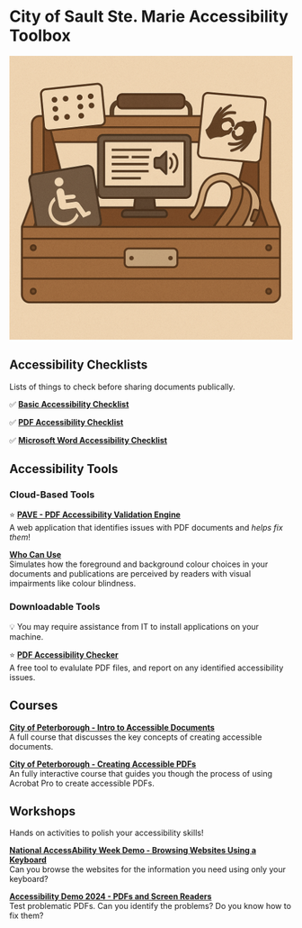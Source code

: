 # City of Sault Ste. Marie Accessibility Toolbox

![Accessibility Toolbox](./toolbox.png)

## Accessibility Checklists

Lists of things to check before sharing documents publically.

✅ [**Basic Accessibility Checklist**](./basicAccessibilityChecklist/README.md)

✅ [**PDF Accessibility Checklist**](./pdfAccessibilityChecklist/README.md)

✅ [**Microsoft Word Accessibility Checklist**](./wordAccessibilityChecklist/README.md)

## Accessibility Tools

### Cloud-Based Tools

⭐ [**PAVE - PDF Accessibility Validation Engine**](https://pave-pdf.org/index.html)
<br />
A web application that identifies issues with PDF documents and _helps fix them_!

[**Who Can Use**](https://www.whocanuse.com/)<br />
Simulates how the foreground and background colour choices in your documents
and publications are perceived by readers with visual impairments like colour blindness.

### Downloadable Tools

💡 You may require assistance from IT to install applications on your machine.

⭐ [**PDF Accessibility Checker**](https://pac.pdf-accessibility.org/en)<br />
A free tool to evalulate PDF files, and report on any identified accessibility issues.

## Courses

[**City of Peterborough - Intro to Accessible Documents**](https://peterboroughcourses.esolg.ca/en/accessibilitycourses/IAS105/index.html#/)<br />
A full course that discusses the key concepts of creating accessible documents.

[**City of Peterborough - Creating Accessible PDFs**](https://peterboroughcourses.esolg.ca/en/accessibilitycourses/IAS105E/index.html#/)<br />
An fully interactive course that guides you though the process of
using Acrobat Pro to create accessible PDFs.

## Workshops

Hands on activities to polish your accessibility skills!

[**National AccessAbility Week Demo - Browsing Websites Using a Keyboard**](https://cityssm.github.io/tip-of-the-month/2025/06-jun/browsing-websites-using-a-keyboard.html)<br />
Can you browse the websites for the information you need using only your keyboard?

[**Accessibility Demo 2024 - PDFs and Screen Readers**](https://cityssm.github.io/accessibility-demo-2024/)<br />
Test problematic PDFs. Can you identify the problems? Do you know how to fix them?
